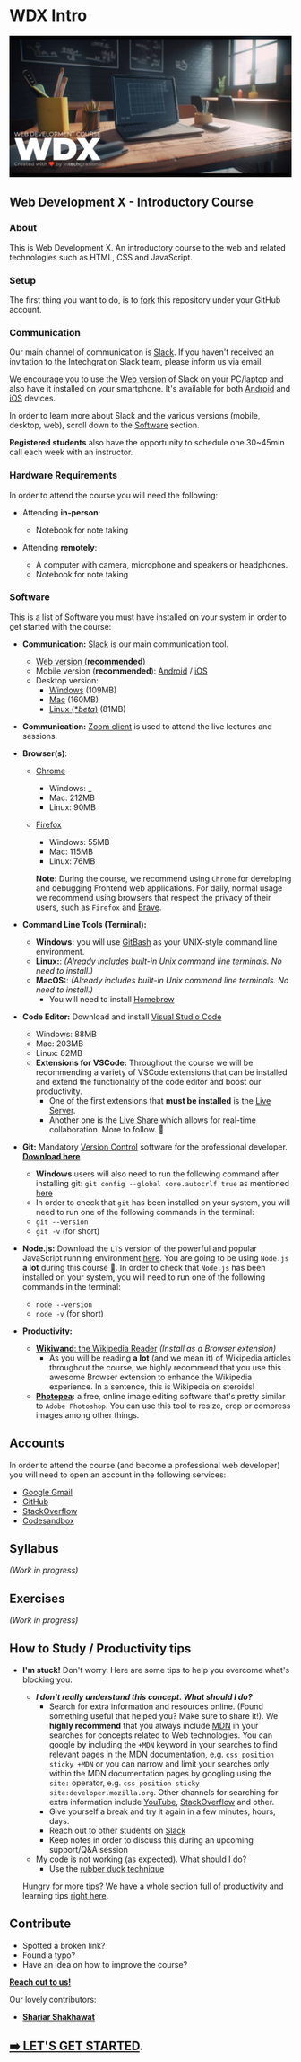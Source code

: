 # WDX Intro

![Web Development X - A Course made with love by intechgration.io](/assets/WDX.Header.jpg)

## Web Development X - Introductory Course

### About

This is Web Development X. An introductory course to the web and related technologies such as HTML, CSS and JavaScript.

### Setup

The first thing you want to do, is to [fork](https://docs.github.com/en/get-started/quickstart/fork-a-repo?tool=webui#forking-a-repository) this repository under your GitHub account.

### Communication

Our main channel of communication is [Slack](https://intechgration.slack.com). If you haven't received an invitation to the Intechgration Slack team, please inform us via email. 

We encourage you to use the [Web version](https://slack.com/signin#/signin) of Slack on your PC/laptop and also have it installed on your smartphone. It's available for both [Android](https://play.google.com/store/apps/details?id=com.Slack) and [iOS](https://apps.apple.com/app/slack-app/id618783545?ls=1) devices.

In order to learn more about Slack and the various versions (mobile, desktop, web), scroll down to the [Software](#Software) section.

**Registered students** also have the opportunity to schedule one 30~45min call each week with an instructor.

### Hardware Requirements

In order to attend the course you will need the following:

- Attending **in-person**:
  - Notebook for note taking

- Attending **remotely**:
  - A computer with camera, microphone and speakers or headphones.
  - Notebook for note taking

### Software

This is a list of Software you must have installed on your system in order to get started with the course:

- **Communication:** [Slack](https://slack.com) is our main communication tool.
  - [Web version (**recommended**)](https://slack.com/signin#/signin)
  - Mobile version (**recommended**): [Android](https://play.google.com/store/apps/details?id=com.Slack) / [iOS](https://apps.apple.com/app/slack-app/id618783545?ls=1)
  - Desktop version: 
    - [Windows](https://slack.com/downloads/windows) (109MB)
    - [Mac](https://slack.com/downloads/mac) (160MB)
    - [Linux (*_beta_)](https://slack.com/downloads/linux) (81MB)


- **Communication:** [Zoom client](https://zoom.us/support/download) is used to attend the live lectures and sessions.

- **Browser(s)**:
  - [Chrome](https://www.google.com/chrome/)
    - Windows: _
    - Mac: 212MB
    - Linux: 90MB
  - [Firefox](https://www.mozilla.org/en-US/firefox/)
    - Windows: 55MB
    - Mac: 115MB
    - Linux: 76MB

    **Note:** During the course, we recommend using `Chrome` for developing and debugging Frontend web applications. For daily, normal usage we recommend using browsers that respect the privacy of their users, such as `Firefox` and [Brave](https://brave.com/download/). 

- **Command Line Tools (Terminal):**
  - **Windows:** you will use [GitBash](https://www.atlassian.com/git/tutorials/git-bash) as your UNIX-style command line environment.
  - **Linux:**: _(Already includes built-in Unix command line terminals. No need to install.)_
  - **MacOS:**: _(Already includes built-in Unix command line terminals. No need to install.)_
    - You will need to install [Homebrew](https://brew.sh/)

- **Code Editor:** Download and install [Visual Studio Code](https://code.visualstudio.com/)
  - Windows: 88MB
  - Mac: 203MB
  - Linux: 82MB
  - **Extensions for VSCode:** Throughout the course we will be recommending  a variety of VSCode extensions that can be installed and extend the functionality of the code editor and boost our productivity. 
    - One of the first extensions that **must be installed** is the [Live Server](https://marketplace.visualstudio.com/items?itemName=ritwickdey.LiveServer). 
    - Another one is the [Live Share](https://marketplace.visualstudio.com/items?itemName=MS-vsliveshare.vsliveshare) which allows for real-time collaboration. More to follow. 🙂

- **Git:** Mandatory [Version Control](https://www.atlassian.com/git/tutorials/what-is-version-control) software for the professional developer. [**Download here**](https://git-scm.com/downloads)
  - **Windows** users will also need to run the following command after installing git: `git config --global core.autocrlf true` as mentioned [here](https://docs.github.com/en/get-started/getting-started-with-git/configuring-git-to-handle-line-endings?platform=windows#global-settings-for-line-endings)
  - In order to check that `git` has been installed on your system, you will need to run one of the following commands in the terminal: 
  - `git --version`
  - `git -v` (for short)

- **Node.js:** Download the `LTS` version of the powerful and popular JavaScript running environment [here](https://nodejs.org/en). You are going to be using `Node.js` **a lot** during this course 🙂. In order to check that `Node.js` has been installed on your system, you will need to run one of the following commands in the terminal: 
  - `node --version`
  - `node -v` (for short)

- **Productivity:**
  - [**Wikiwand**: the Wikipedia Reader](https://www.wikiwand.com/) _(Install as a Browser extension)_
    - As you will be reading **a lot** (and we mean it) of Wikipedia articles throughout the course, we highly recommend that you use this awesome Browser extension to enhance the Wikipedia experience. In a sentence, this is Wikipedia on steroids!
  - [**Photopea**](https://www.photopea.com/): a free, online image editing software that's pretty similar to `Adobe Photoshop`. You can use this tool to resize, crop or compress images among other things. 

## Accounts

In order to attend the course (and become a professional web developer) you will need to open an account in the following services:

- [Google Gmail](https://www.google.com/gmail/about/)
- [GitHub](https://github.com/)
- [StackOverflow](https://stackoverflow.com/)
- [Codesandbox](https://codesandbox.io/)

## Syllabus

_(Work in progress)_

## Exercises

_(Work in progress)_

## How to Study / Productivity tips

- **I'm stuck!** Don't worry. Here are some tips to help you overcome what's blocking you:
  - ___I don't really understand this concept. What should I do?___
    - Search for extra information and resources online. (Found something useful that helped you? Make sure to share it!). We **highly recommend** that you always include [MDN](https://developer.mozilla.org/en-US/) in your searches for concepts related to Web technologies. You can google by including the `+MDN` keyword in your searches to find relevant pages in the MDN documentation, e.g. `css position sticky +MDN` or you can narrow and limit your searches only within the MDN documentation pages by googling using the `site:` operator, e.g. `css position sticky site:developer.mozilla.org`. Other channels for searching for extra information include [YouTube](https://www.youtube.com/), [StackOverflow](https://stackoverflow.com/) and other. 
    - Give yourself a break and try it again in a few minutes, hours, days.
    - Reach out to other students on [Slack](https://intechgration.slack.com)
    - Keep notes in order to discuss this during an upcoming support/Q&A session
  - My code is not working (as expected). What should I do?
    - Use the [rubber duck technique](https://en.wikipedia.org/wiki/Rubber_duck_debugging)
  
  Hungry for more tips? We have a whole section full of productivity and learning tips [right here](resources/productivity.md).

## Contribute

- Spotted a broken link?
- Found a typo?
- Have an idea on how to improve the course? 

[**Reach out to us!**](https://github.com/in-tech-gration/WDX-Intro/discussions)

Our lovely contributors:

- [**Shariar Shakhawat**](https://github.com/Sha-Shak)

## [**➡️ LET'S GET STARTED**](/curriculum/README.md).

